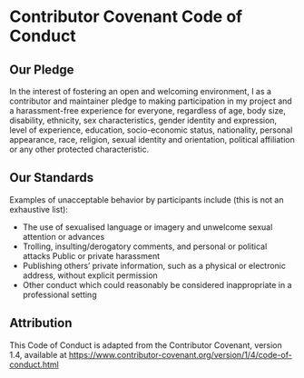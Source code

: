 Contributor Covenant Code of Conduct
====================================
Our Pledge
----------
In the interest of fostering an open and welcoming environment, I as a
contributor and maintainer pledge to making participation in my project and a harassment-free
experience for everyone, regardless of age, body size, disability, ethnicity, sex 
characteristics, gender identity and expression, level of experience, education, socio-economic 
status, nationality, personal appearance, race, religion, sexual identity and orientation, political
affiliation or any other protected characteristic.

Our Standards
-------------
Examples of unacceptable behavior by participants include (this is not an exhaustive list):

- The use of sexualised language or imagery and unwelcome sexual attention or
advances
- Trolling, insulting/derogatory comments, and personal or political attacks
Public or private harassment
- Publishing others’ private information, such as a physical or electronic
address, without explicit permission
- Other conduct which could reasonably be considered inappropriate in a
professional setting

Attribution
-----------
This Code of Conduct is adapted from the Contributor Covenant, version 1.4,
available at https://www.contributor-covenant.org/version/1/4/code-of-conduct.html